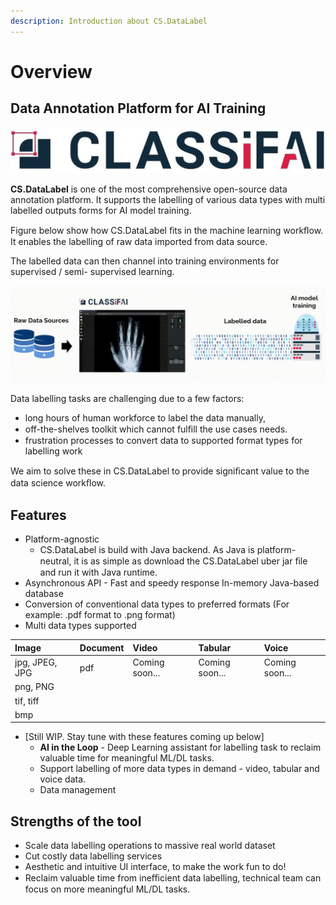 ```yaml
---
description: Introduction about CS.DataLabel
---
```


# Overview

## **Data Annotation Platform for AI Training**

![](.gitbook/assets/0%20%2813%29.jpeg)

**CS.DataLabel** is one of the most comprehensive open-source data annotation platform. It supports the labelling of various data types with multi labelled outputs forms for AI model training.

Figure below show how CS.DataLabel ﬁts in the machine learning workﬂow. It enables the labelling of raw data imported from data source. 

The labelled data can then channel into training environments for supervised / semi- supervised learning.

![](.gitbook/assets/1%20%284%29.jpeg)

Data labelling tasks are challenging due to a few factors:

* long hours of human workforce to label the data manually,
* off-the-shelves toolkit which cannot fulﬁll the use cases needs.
* frustration processes to convert data to supported format types for labelling work

We aim to solve these in CS.DataLabel to provide signiﬁcant value to the data science workﬂow.

## Features

* Platform-agnostic
  * CS.DataLabel is build with Java backend. As Java is platform-neutral, it is as simple as download the CS.DataLabel uber jar ﬁle and run it with Java runtime.
* Asynchronous API - Fast and speedy response In-memory Java-based database
* Conversion of conventional data types to preferred formats \(For example: .pdf format to .png format\)
* Multi data types supported

| Image | Document | Video | Tabular | Voice |
| :--- | :--- | :--- | :--- | :--- |
| jpg, JPEG, JPG | pdf | Coming soon... | Coming soon... | Coming soon... |
| png, PNG |  |  |  |  |
| tif, tiff |  |  |  |  |
| bmp |  |  |  |  |

* \[Still WIP. Stay tune with these features coming up below\]
  * **AI in the Loop** - Deep Learning assistant for labelling task to reclaim valuable time for meaningful ML/DL tasks.
  * Support labelling of more data types in demand - video, tabular and voice data.
  * Data management

## Strengths of the tool

* Scale data labelling operations to massive real world dataset 
* Cut costly data labelling services
* Aesthetic and intuitive UI interface, to make the work fun to do!
* Reclaim valuable time from ineﬃcient data labelling, technical team can focus on more meaningful ML/DL tasks.



